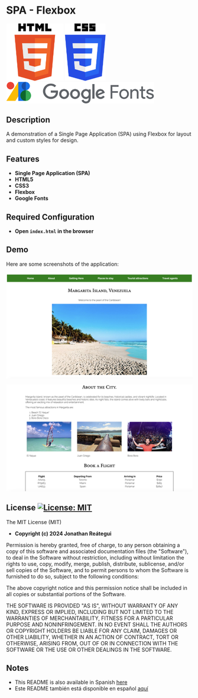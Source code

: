 # SPA - Flexbox

<p float="left">
    <img src="./html5-logo.png" width="155" alt="HTML5 Logo" />
    <img src="./css3-logo.png" width="110" alt="CSS3 Logo" />
    <img src="./google-fonts-logo.png" width="400" alt="Google Fonts Logo" />
</p>

## Description

A demonstration of a Single Page Application (SPA) using Flexbox for layout and custom styles for design.

## Features

- **Single Page Application (SPA)**
- **HTML5**
- **CSS3**
- **Flexbox**
- **Google Fonts**

## Required Configuration

- **Open `index.html` in the browser**

## Demo

Here are some screenshots of the application:

![Screenshot 1](img1.png)

![Screenshot 2](img2.png)

## License [![License: MIT](https://img.shields.io/badge/License-MIT-yellow.svg)](https://opensource.org/licenses/MIT)

The MIT License (MIT)

- **Copyright (c) 2024 Jonathan Reátegui**

Permission is hereby granted, free of charge, to any person obtaining a copy of this software and associated documentation files (the "Software"), to deal in the Software without restriction, including without limitation the rights to use, copy, modify, merge, publish, distribute, sublicense, and/or sell copies of the Software, and to permit persons to whom the Software is furnished to do so, subject to the following conditions:

The above copyright notice and this permission notice shall be included in all copies or substantial portions of the Software.

THE SOFTWARE IS PROVIDED "AS IS", WITHOUT WARRANTY OF ANY KIND, EXPRESS OR IMPLIED, INCLUDING BUT NOT LIMITED TO THE WARRANTIES OF MERCHANTABILITY, FITNESS FOR A PARTICULAR PURPOSE AND NONINFRINGEMENT. IN NO EVENT SHALL THE AUTHORS OR COPYRIGHT HOLDERS BE LIABLE FOR ANY CLAIM, DAMAGES OR OTHER LIABILITY, WHETHER IN AN ACTION OF CONTRACT, TORT OR OTHERWISE, ARISING FROM, OUT OF OR IN CONNECTION WITH THE SOFTWARE OR THE USE OR OTHER DEALINGS IN THE SOFTWARE.

## Notes

- This README is also available in Spanish  [here](README-es.md)
- Este README también está disponible en español  [aquí](README-es.md)
